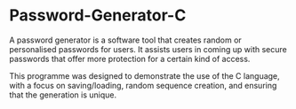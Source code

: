 # Password-Generator-C
A password generator is a software tool that creates random or personalised passwords for users. It assists users in coming up with secure passwords that offer more protection for a certain kind of access.

This programme was designed to demonstrate the use of the C language, with a focus on saving/loading, random sequence creation, and ensuring that the generation is unique.

